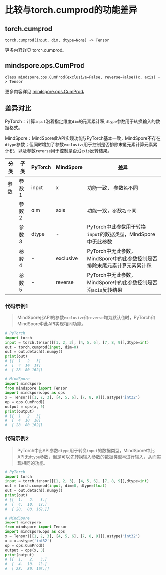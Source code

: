# 比较与torch.cumprod的功能差异

## torch.cumprod

```text
torch.cumprod(input, dim, dtype=None) -> Tensor
```

更多内容详见 [torch.cumprod](https://pytorch.org/docs/1.8.1/generated/torch.cumprod.html)。

## mindspore.ops.CumProd

```text
class mindspore.ops.CumProd(exclusive=False, reverse=False)(x, axis) -> Tensor
```

更多内容详见 [mindspore.ops.CumProd](https://mindspore.cn/docs/zh-CN/master/api_python/ops/mindspore.ops.CumProd.html)。

## 差异对比

PyTorch：计算`input`沿着指定维度`dim`的元素累计积,`dtype`参数用于转换输入的数据格式。

MindSpore：MindSpore此API实现功能与PyTorch基本一致，MindSpore不存在`dtype`参数；但同时增加了参数`exclusive`用于控制是否排除末尾元素计算元素累计积，以及参数`reverse`用于控制是否沿`axis`反转结果。

| 分类 | 子类 |PyTorch | MindSpore | 差异 |
| --- | --- | --- | --- |---|
| 参数| 参数1 | input | x |功能一致， 参数名不同 |
| | 参数2 | dim | axis | 功能一致，参数名不同|
| | 参数3 | dtype | - | PyTorch中此参数用于转换`input`的数据类型，MindSpore中无此参数|
| | 参数4 | - | exclusive | PyTorch中无此参数，MindSpore中的此参数控制是否排除末尾元素计算元素累计积|
| | 参数5 | - | reverse | PyTorch中无此参数，MindSpore中的此参数控制是否沿`axis`反转结果|

### 代码示例1

> MindSpore此API的参数`exclusive`和`reverse`均为默认值时，PyTorch和MindSpore中此API实现相同功能。

```python
# PyTorch
import torch
input = torch.tensor([[1, 2, 3], [4, 5, 6], [7, 8, 9]],dtype=int)
out = torch.cumprod(input, dim=0)
out = out.detach().numpy()
print(out)
# [[  1   2   3]
#  [  4  10  18]
#  [ 28  80 162]]

# MindSpore
import mindspore
from mindspore import Tensor
import mindspore.ops as ops
x = Tensor([[1, 2, 3], [4, 5, 6], [7, 8, 9]]).astype('int32')
op = ops.CumProd()
output = ops(x, 0)
print(output)
# [[  1   2   3]
#  [  4  10  18]
#  [ 28  80 162]]
```

### 代码示例2

> PyTorch中此API参数`dtype`用于转换`input`的数据类型，MindSpore中此API无`dtype`参数，但是可以先转换输入参数的数据类型再进行输入，从而实现相同的功能。

```python
# PyTorch
import torch
input = torch.tensor([[1, 2, 3], [4, 5, 6], [7, 8, 9]],dtype=int)
out = torch.cumprod(input, dim=0, dtype=float)
out = out.detach().numpy()
print(out)
# [[  1.   2.   3.]
#  [  4.  10.  18.]
#  [ 28.  80. 162.]]

# MindSpore
import mindspore
from mindspore import Tensor
import mindspore.ops as ops
x = Tensor([[1, 2, 3], [4, 5, 6], [7, 8, 9]]).astype('int32')
x = x.astype('int32')
op = ops.CumProd()
output = ops(x, 0)
print(output)
# [[  1.   2.   3.]
#  [  4.  10.  18.]
#  [ 28.  80. 162.]]
```
